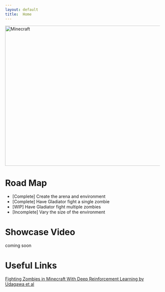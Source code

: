 ```yaml
---
layout: default
title:  Home
---
```

<img src="https://i.ytimg.com/vi/oc4bXoDOBYs/maxresdefault.jpg" alt="Minecraft" width="813" height="457">

# Road Map
* [Complete] Create the arena and environment
* [Complete] Have Gladiator fight a single zombie
* [WIP] Have Gladiator fight multiple zombies
* [Incomplete] Vary the size of the environment

# Showcase Video
coming soon

# Useful Links
[Fighting Zombies in Minecraft With Deep Reinforcement Learning by Udagawa et al](http://cs229.stanford.edu/proj2016/report/UdagawaLeeNarasimhan-FightingZombiesInMinecraftWithDeepReinforcementLearning-report.pdf)
